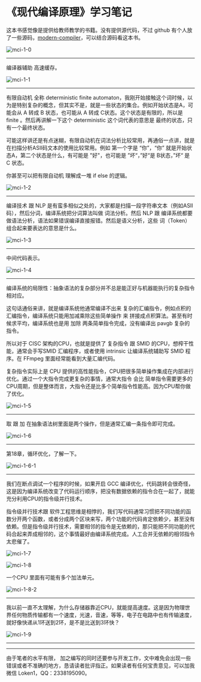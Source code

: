# 《现代编译原理》学习笔记

这本书感觉像是提供给教师教学的书籍。没有提供源代码，不过 github 有个人放了一些源码，[modern-compiler](https://github.com/ejacky/modern-compiler)，可以结合源码看这本书。

![mci-1-0](mci-1-0.png)

------

编译器辅助 高速缓存。

![mci-1-1](mci-1-1.png)

------

有限自动机 全称 deterministic finite automaton，我刚开始接触这个词时候，以为是特别复杂的概念，但其实不是，就是一些状态的集合。例如开始状态是A，可能会从 A 转成 B 状态，也可能从 A 转成 C状态。这个状态是有限的，所以是 finite 。然后再讲解一下这个 deterministic 这个词代表的意思是 最终的状态，只有一个最终状态。

可能这样讲还是有点迷糊，有限自动机在词法分析比较常用，再通俗一点讲，就是在扫描分析ASII码文本的使用比较常用。例如 第一个字是 “你”，“你” 就是开始状态A，第二个状态是什么，有可能是 "好"，也可能是 ”坏“，”好“是 B状态，”坏“ 是 C 状态。

你甚至可以把有限自动机 理解成一堆 if else 的逻辑。

![mci-1-2](mci-1-2.png)

------

编译技术 跟 NLP 是有蛮多相似之处的，大家都是扫描一段字符串文本（例如ASII码），然后分词，编译系统把分词算法叫做 词法分析。然后 NLP 跟 编译系统都要做语法分析，语法如果错误编译直接报错。然后是语义分析，这些 词（Token）组合起来要表达的意思是什么。 

![mci-1-3](mci-1-3.png)

------

中间代码表示。

![mci-1-4](mci-1-4.png)

------

编译系统的局限性：抽象语法的复杂部分并不总是能正好与机器能执行的复杂指令相对应。

这句话通俗来讲，就是编译系统他通常编译不出来 复杂的汇编指令，例如点积的汇编指令，编译系统只能用加减乘除这些简单操作 来 拼接成点积算法。甚至有时候求平均，编译系统也是用 加除 两条简单指令完成，没有编译出 pavgb 复杂的指令。

所以对于 CISC 架构的CPU，也就是提供了 复杂指令 跟 SMID 的CPU，想榨干性能，通常会手写SMID 汇编程序，或者使用 intrinsic 让编译系统辅助写 SMID 程序。在 FFmpeg 里面经常能看到大量汇编代码。

复杂指令实际上是 CPU 提供的高性能指令，CPU把很多简单操作集成在内部进行优化。通过一个大指令完成更复杂的事情，通常大指令 会比 简单指令需要更多的 CPU周期，但是整体而言，大指令还是比多个简单指令性能高。因为CPU帮你做了优化。

![mci-1-5](mci-1-5.png)

------

取 跟 加 在抽象语法树里面是两个操作，但是通常汇编一条指令即可完成。

![mci-1-6](mci-1-6.png)

------

第18章，循环优化，了解一下。

![mci-1-6-1](mci-1-6-1.jpg)

------

我们在断点调试一个程序的时候，如果开启 GCC 编译优化，代码跳转会很奇怪，这是因为编译系统改变了代码运行顺序，把没有数据依赖的指令合在一起了，就能充分利用CPU的指令级并行技术。

指令级并行技术跟 软件工程思维是相悖的，我们写代码通常习惯把不同功能的函数分开两个函数，或者分成两个区块来写，两个功能的代码肯定依赖少，甚至没有依赖。但是指令级并行技术，需要相邻的指令是无依赖的，那只能把不同功能的代码合起来弄成相邻的，这个事情最好由编译系统完成。人工合并无依赖的相邻指令太悲催了。

![mci-1-7](mci-1-7.png)

![mci-1-8](mci-1-8.png)

一个CPU 里面有可能有多个加法单元。

![mci-1-8-2](mci-1-8-2.png)

------

我以前一直不太理解，为什么存储器靠近CPU，就能提高速度。这是因为物理世界任何物质传输都有一个速度，光速，音速，等等，电子在电路中也有传输速度，就好像快递从1环送到2环，是不是比送到3环快？

![mci-1-9](mci-1-9.png)

------









------

由于笔者的水平有限， 加之编写的同时还要参与开发工作，文中难免会出现一些错误或者不准确的地方，恳请读者批评指正。如果读者有任何宝贵意见，可以加我微信 Loken1，QQ：2338195090。

